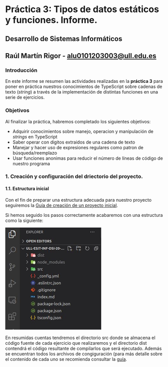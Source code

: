 # Práctica 3: Tipos de datos estáticos y funciones. Informe.
## Desarrollo de Sistemas Informáticos 
## Raúl Martín Rigor - alu0101203003@ull.edu.es

### Introducción

En este informe se resumen las actividades realizadas en la **práctica 3** para poner en práctica nuestros conocimientos de TypeScript sobre cadenas de texto (*string*) a través de la implementación de distintas funciones en una serie de ejercicios.

### Objetivos

Al finalizar la práctica, habremos completado los siguientes objetivos:

* Adquirir conocimientos sobre manejo, operacion y manipulación de *strings* en TypeScript
* Saber operar con digitos extraidos de una cadena de texto
* Manejar y hacer uso de expresiones regulares como patron de búsqueda/reemplazo
* Usar funciones anonimas para reducir el número de líneas de código de nuestro programa

### 1. Creación y configuración del driectorio del proyecto.

#### 1.1. Estructura inicial

Con el fin de preparar una estructura adecuada para nuestro proyecto seguiremos la [Guía de creación de un proyecto inicial](https://ull-esit-inf-dsi-2021.github.io/typescript-theory/typescript-project-setup.html).

Si hemos seguido los pasos correctamente acabaremos con una estructura como la siguiente:

<img src="img/Captura1.JPG" alt=""/> 

En resumidas cuentas tendremos el directorio src donde se almacena el código fuente de cada ejercicio que realizaremos y el directorio dist contendrá el código resultante de compilarlos que será ejecutado. Además se encuentran todos los archivos de congiguración (para más detalle sobre el contenido de cada uno se recomienda consultar la [guía](https://ull-esit-inf-dsi-2021.github.io/typescript-theory/typescript-project-setup.html).
